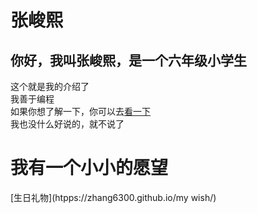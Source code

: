 # 张峻熙 
## 你好，我叫张峻熙，是一个六年级小学生
这个就是我的介绍了  
我善于编程  
如果你想了解一下，你可以去[看一下](https://gsfess.github.io)  
我也没什么好说的，就不说了  
  
  
# 我有一个小小的愿望  
[生日礼物](htpps://zhang6300.github.io/my wish/)  
